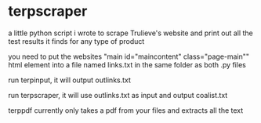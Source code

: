 # terpscraper
a little python script i wrote to scrape Trulieve's website and print out all the test results it finds for any type of product

you need to put the websites "main id="maincontent" class="page-main"" html element into a file named links.txt in the same folder as both .py files

run terpinput, it will output outlinks.txt

run terpscraper, it will use outlinks.txt as input and output coalist.txt

terppdf currently only takes a pdf from your files and extracts all the text
